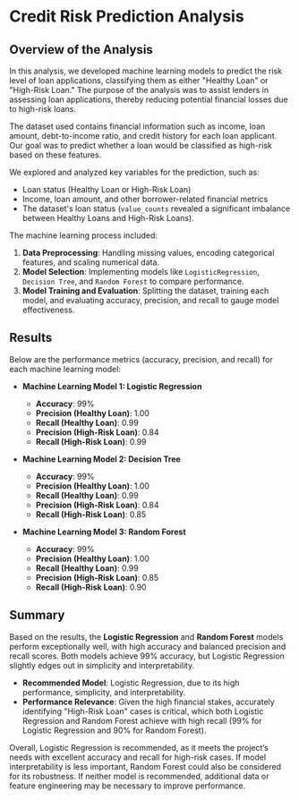 # Credit Risk Prediction Analysis

## Overview of the Analysis

In this analysis, we developed machine learning models to predict the risk level of loan applications, classifying them as either "Healthy Loan" or "High-Risk Loan." The purpose of the analysis was to assist lenders in assessing loan applications, thereby reducing potential financial losses due to high-risk loans.

The dataset used contains financial information such as income, loan amount, debt-to-income ratio, and credit history for each loan applicant. Our goal was to predict whether a loan would be classified as high-risk based on these features.

We explored and analyzed key variables for the prediction, such as:
* Loan status (Healthy Loan or High-Risk Loan)
* Income, loan amount, and other borrower-related financial metrics
* The dataset's loan status (`value_counts` revealed a significant imbalance between Healthy Loans and High-Risk Loans).

The machine learning process included:
1. **Data Preprocessing**: Handling missing values, encoding categorical features, and scaling numerical data.
2. **Model Selection**: Implementing models like `LogisticRegression`, `Decision Tree`, and `Random Forest` to compare performance.
3. **Model Training and Evaluation**: Splitting the dataset, training each model, and evaluating accuracy, precision, and recall to gauge model effectiveness.

## Results

Below are the performance metrics (accuracy, precision, and recall) for each machine learning model:

* **Machine Learning Model 1: Logistic Regression**
    * **Accuracy**: 99%
    * **Precision (Healthy Loan)**: 1.00
    * **Recall (Healthy Loan)**: 0.99
    * **Precision (High-Risk Loan)**: 0.84
    * **Recall (High-Risk Loan)**: 0.99

* **Machine Learning Model 2: Decision Tree**
    * **Accuracy**: 99%
    * **Precision (Healthy Loan)**: 1.00
    * **Recall (Healthy Loan)**: 0.99
    * **Precision (High-Risk Loan)**: 0.84
    * **Recall (High-Risk Loan)**: 0.85

* **Machine Learning Model 3: Random Forest**
    * **Accuracy**: 99%
    * **Precision (Healthy Loan)**: 1.00
    * **Recall (Healthy Loan)**: 0.99
    * **Precision (High-Risk Loan)**: 0.85
    * **Recall (High-Risk Loan)**: 0.90

## Summary

Based on the results, the **Logistic Regression** and **Random Forest** models perform exceptionally well, with high accuracy and balanced precision and recall scores. Both models achieve 99% accuracy, but Logistic Regression slightly edges out in simplicity and interpretability.

* **Recommended Model**: Logistic Regression, due to its high performance, simplicity, and interpretability.
* **Performance Relevance**: Given the high financial stakes, accurately identifying "High-Risk Loan" cases is critical, which both Logistic Regression and Random Forest achieve with high recall (99% for Logistic Regression and 90% for Random Forest).

Overall, Logistic Regression is recommended, as it meets the project’s needs with excellent accuracy and recall for high-risk cases. If model interpretability is less important, Random Forest could also be considered for its robustness. If neither model is recommended, additional data or feature engineering may be necessary to improve performance.

